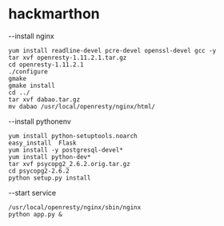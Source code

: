 # hackmarthon
--install nginx
```
yum install readline-devel pcre-devel openssl-devel gcc -y
tar xvf openresty-1.11.2.1.tar.gz  
cd openresty-1.11.2.1  
./configure  
gmake  
gmake install  
cd ../  
tar xvf dabao.tar.gz  
mv dabao /usr/local/openresty/nginx/html/  
```

--install pythonenv
```
yum install python-setuptools.noarch
easy_install  Flask
yum install -y postgresql-devel*
yum install python-dev*
tar xvf psycopg2_2.6.2.orig.tar.gz
cd psycopg2-2.6.2
python setup.py install
```
--start service
```
/usr/local/openresty/nginx/sbin/nginx
python app.py &
```
